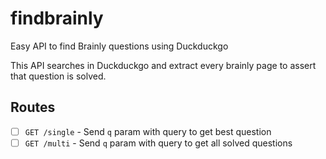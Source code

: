 # findbrainly

Easy API to find Brainly questions using Duckduckgo

This API searches in Duckduckgo and extract every brainly page to assert that question is solved.

<!-- If no solved results was returned by Duckduckgo, the API will try to search again but with less chars -->

## Routes

- [ ] `GET /single` - Send `q` param with query to get best question
- [ ] `GET /multi` - Send `q` param with query to get all solved questions
